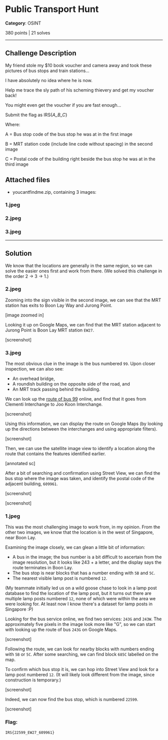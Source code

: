 # Public Transport Hunt 

**Category**: OSINT

380 points | 21 solves

----

## Challenge Description
My friend stole my $10 book voucher and camera away and took these pictures of bus stops and train stations...

I have absolutely no idea where he is now.

Help me trace the sly path of his scheming thievery and get my voucher back!

You might even get the voucher if you are fast enough...

Submit the flag as IRS{*A_B_C*}

Where:

A = Bus stop code of the bus stop he was at in the first image

B = MRT station code (include line code without spacing) in the second image

C = Postal code of the building right beside the bus stop he was at in the third image

## Attached files
* youcantfindme.zip, containing 3 images:

### 1.jpeg

### 2.jpeg

### 3.jpeg

----

## Solution

We know that the locations are generally in the same region, so we can solve the easier ones first and work from there. (We solved this challenge in the order 2 -> 3 -> 1.)

### 2.jpeg

Zooming into the sign visible in the second image, we can see that the MRT station has exits to Boon Lay Way and Jurong Point.

[image zoomed in]

Looking it up on Google Maps, we can find that the MRT station adjacent to Jurong Point is Boon Lay MRT station `EW27`.

[screenshot]

### 3.jpeg

The most obvious clue in the image is the bus numbered `99`. Upon closer inspection, we can also see:

* An overhead bridge,
* A roundish building on the opposite side of the road, and
* An MRT track passing behind the building.

We can look up the [route of bus 99](https://www.transitlink.com.sg/eservice/eguide/service_route.php?service=99) online, and find that it goes from Clementi Interchange to Joo Koon Interchange.

[screenshot]

Using this information, we can display the route on Google Maps (by looking up the directions between the interchanges and using appropriate filters).

[screenshot]

Then, we can use the satellite image view to identify a location along the route that contains the features identified earlier.

[annotated sc]

After a bit of searching and confirmation using Street View, we can find the bus stop where the image was taken, and identify the postal code of the adjacent building, `609961`.

[screenshot]

[screenshot]

### 1.jpeg

This was the most challenging image to work from, in my opinion. From the other two images, we know that the location is in the west of Singapore, near Boon Lay.

Examining the image closely, we can glean a little bit of information:

* A bus in the image; the bus number is a bit difficult to ascertain from the image resolution, but it looks like 243 + a letter, and the display says the route terminates in Boon Lay.
* The bus stop is near blocks that has a number ending with `5B` and `5C`.
* The nearest visible lamp post is numbered `12`.

(My teammate initially led us on a wild goose chase to look in a lamp post database to find the location of the lamp post, but it turns out there are multiple lamp posts numbered `12`, none of which were within the area we were looking for. At least now I know there's a dataset for lamp posts in Singapore :P)

Looking for the bus service online, we find two services: `243G` and `243W`. The approximately five pixels in the image look more like "G", so we can start with looking up the route of bus `243G` on Google Maps.

[screenshot]

Following the route, we can look for nearby blocks with numbers ending with `5B` or `5C`. After some searching, we can find block `685C` labelled on the map.

To confirm which bus stop it is, we can hop into Street View and look for a lamp post numbered `12`. (It will likely look different from the image, since construction is temporary.)

[screenshot]

Indeed, we can now find the bus stop, which is numbered `22599`.

[screenshot]

### Flag:
```
IRS{22599_EW27_609961}
```
